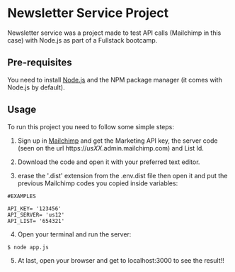 # Newsletter Service Project

Newsletter service was a project made to test API calls (Mailchimp in this case) with Node.js as part of a Fullstack bootcamp.

## Pre-requisites

You need to install [Node.js](https://nodejs.org/es/download/) and the NPM package manager (it comes with Node.js by default).

## Usage

To run this project you need to follow some simple steps:

1. Sign up in [Mailchimp](https://mailchimp.com/developer/marketing/) and get the Marketing API key, the server code (seen on the url https://*usXX*.admin.mailchimp.com) and List Id.

2. Download the code and open it with your preferred text editor.

3. erase the '.dist' extension from the .env.dist file then open it and put the previous Mailchimp codes you copied inside variables:

```
#EXAMPLES

API_KEY= '123456'
API_SERVER= 'us12'
API_LIST= '654321'
```
4. Open your terminal and run the server:

```
$ node app.js

```
5. At last, open your browser and get to localhost:3000 to see the result!!
